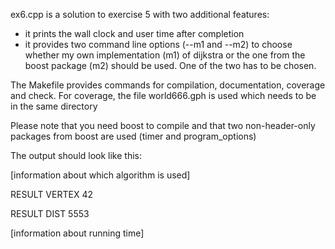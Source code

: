 ex6.cpp is a solution to exercise 5 with two additional features:
  - it prints the wall clock and user time after completion
  - it provides two command line options (--m1 and --m2) to choose whether my own implementation (m1) of dijkstra
    or the one from the boost package (m2) should be used. One of the two has to be chosen.
   
The Makefile provides commands for compilation, documentation, coverage and check. For coverage, the file world666.gph is used which needs to be in the same directory

Please note that you need boost to compile and that two non-header-only packages from boost are used (timer and program_options)

The output should look like this:


  [information about which algorithm is used]

  RESULT VERTEX 42

  RESULT DIST 5553

  [information about running time]
